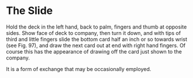 # The Slide

Hold the deck in the left hand, back to palm, fingers and thumb at opposite sides. Show face of deck to company, then turn it down, and with tips of third and little fingers slide the bottom card half an inch or so towards wrist \(see Fig. 97\), and draw the next card out at end with right hand fingers. Of course this has the appearance of drawing off the card just shown to the company.

It is a form of exchange that may be occasionally employed.

